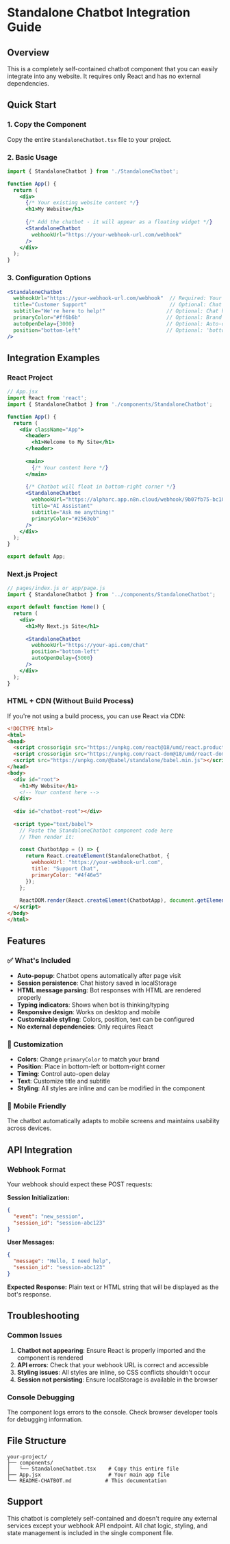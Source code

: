 # Standalone Chatbot Integration Guide

## Overview
This is a completely self-contained chatbot component that you can easily integrate into any website. It requires only React and has no external dependencies.

## Quick Start

### 1. Copy the Component
Copy the entire `StandaloneChatbot.tsx` file to your project.

### 2. Basic Usage
```jsx
import { StandaloneChatbot } from './StandaloneChatbot';

function App() {
  return (
    <div>
      {/* Your existing website content */}
      <h1>My Website</h1>
      
      {/* Add the chatbot - it will appear as a floating widget */}
      <StandaloneChatbot 
        webhookUrl="https://your-webhook-url.com/webhook"
      />
    </div>
  );
}
```

### 3. Configuration Options
```jsx
<StandaloneChatbot 
  webhookUrl="https://your-webhook-url.com/webhook"  // Required: Your chatbot API endpoint
  title="Customer Support"                           // Optional: Chat header title
  subtitle="We're here to help!"                    // Optional: Chat header subtitle  
  primaryColor="#ff6b6b"                            // Optional: Brand color (hex)
  autoOpenDelay={3000}                              // Optional: Auto-open delay in ms (default: 2000)
  position="bottom-left"                            // Optional: 'bottom-right' or 'bottom-left' (default: 'bottom-right')
/>
```

## Integration Examples

### React Project
```jsx
// App.jsx
import React from 'react';
import { StandaloneChatbot } from './components/StandaloneChatbot';

function App() {
  return (
    <div className="App">
      <header>
        <h1>Welcome to My Site</h1>
      </header>
      
      <main>
        {/* Your content here */}
      </main>
      
      {/* Chatbot will float in bottom-right corner */}
      <StandaloneChatbot 
        webhookUrl="https://alpharc.app.n8n.cloud/webhook/9b07fb75-bc10-4c31-ae17-2055bbcc5018"
        title="AI Assistant"
        subtitle="Ask me anything!"
        primaryColor="#2563eb"
      />
    </div>
  );
}

export default App;
```

### Next.js Project
```jsx
// pages/index.js or app/page.js
import { StandaloneChatbot } from '../components/StandaloneChatbot';

export default function Home() {
  return (
    <div>
      <h1>My Next.js Site</h1>
      
      <StandaloneChatbot 
        webhookUrl="https://your-api.com/chat"
        position="bottom-left"
        autoOpenDelay={5000}
      />
    </div>
  );
}
```

### HTML + CDN (Without Build Process)
If you're not using a build process, you can use React via CDN:

```html
<!DOCTYPE html>
<html>
<head>
  <script crossorigin src="https://unpkg.com/react@18/umd/react.production.min.js"></script>
  <script crossorigin src="https://unpkg.com/react-dom@18/umd/react-dom.production.min.js"></script>
  <script src="https://unpkg.com/@babel/standalone/babel.min.js"></script>
</head>
<body>
  <div id="root">
    <h1>My Website</h1>
    <!-- Your content here -->
  </div>
  
  <div id="chatbot-root"></div>
  
  <script type="text/babel">
    // Paste the StandaloneChatbot component code here
    // Then render it:
    
    const ChatbotApp = () => {
      return React.createElement(StandaloneChatbot, {
        webhookUrl: "https://your-webhook-url.com",
        title: "Support Chat",
        primaryColor: "#4f46e5"
      });
    };
    
    ReactDOM.render(React.createElement(ChatbotApp), document.getElementById('chatbot-root'));
  </script>
</body>
</html>
```

## Features

### ✅ What's Included
- **Auto-popup**: Chatbot opens automatically after page visit
- **Session persistence**: Chat history saved in localStorage
- **HTML message parsing**: Bot responses with HTML are rendered properly
- **Typing indicators**: Shows when bot is thinking/typing
- **Responsive design**: Works on desktop and mobile
- **Customizable styling**: Colors, position, text can be configured
- **No external dependencies**: Only requires React

### 🎨 Customization
- **Colors**: Change `primaryColor` to match your brand
- **Position**: Place in bottom-left or bottom-right corner
- **Timing**: Control auto-open delay
- **Text**: Customize title and subtitle
- **Styling**: All styles are inline and can be modified in the component

### 📱 Mobile Friendly
The chatbot automatically adapts to mobile screens and maintains usability across devices.

## API Integration

### Webhook Format
Your webhook should expect these POST requests:

**Session Initialization:**
```json
{
  "event": "new_session",
  "session_id": "session-abc123"
}
```

**User Messages:**
```json
{
  "message": "Hello, I need help",
  "session_id": "session-abc123"
}
```

**Expected Response:**
Plain text or HTML string that will be displayed as the bot's response.

## Troubleshooting

### Common Issues

1. **Chatbot not appearing**: Ensure React is properly imported and the component is rendered
2. **API errors**: Check that your webhook URL is correct and accessible
3. **Styling issues**: All styles are inline, so CSS conflicts shouldn't occur
4. **Session not persisting**: Ensure localStorage is available in the browser

### Console Debugging
The component logs errors to the console. Check browser developer tools for debugging information.

## File Structure
```
your-project/
├── components/
│   └── StandaloneChatbot.tsx    # Copy this entire file
├── App.jsx                      # Your main app file
└── README-CHATBOT.md           # This documentation
```

## Support
This chatbot is completely self-contained and doesn't require any external services except your webhook API endpoint. All chat logic, styling, and state management is included in the single component file.